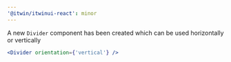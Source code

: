 ```yaml
---
'@itwin/itwinui-react': minor
---
```


A new `Divider` component has been created which can be used horizontally or vertically

```jsx
<Divider orientation={'vertical'} />
```
